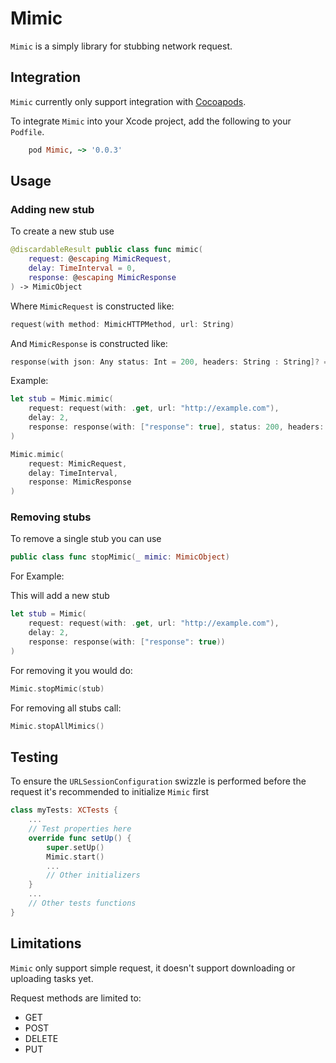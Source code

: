 # Mimic

`Mimic` is a simply library for stubbing network request.

## Integration

`Mimic` currently only support integration with [Cocoapods](https://www.cocoapods.org).

To integrate `Mimic` into your Xcode project, add the following to your `Podfile`.

```ruby
    pod Mimic, ~> '0.0.3'
```

## Usage


### Adding new stub

To create a new stub use

```swift
@discardableResult public class func mimic(
    request: @escaping MimicRequest,
    delay: TimeInterval = 0,
    response: @escaping MimicResponse
) -> MimicObject
````

Where `MimicRequest` is constructed like:

```swift
request(with method: MimicHTTPMethod, url: String)
```

And `MimicResponse` is constructed like:

```swift
response(with json: Any status: Int = 200, headers: String : String]? = nil)
```

Example:

```swift
let stub = Mimic.mimic(
    request: request(with: .get, url: "http://example.com"),
    delay: 2,
    response: response(with: ["response": true], status: 200, headers: ["SomeHeader": "SomeValue"]) 
)
```

```swift
Mimic.mimic(
    request: MimicRequest,
    delay: TimeInterval,
    response: MimicResponse
)
```

### Removing stubs

To remove a single stub you can use

```swift
public class func stopMimic(_ mimic: MimicObject)
```

For Example:

This will add a new stub

```swift 
let stub = Mimic(
    request: request(with: .get, url: "http://example.com"),
    delay: 2,
    response: response(with: ["response": true))
)
```

For removing it you would do:

```swift
Mimic.stopMimic(stub)
```

For removing all stubs call:

```swift
Mimic.stopAllMimics()
```

## Testing

To ensure the `URLSessionConfiguration` swizzle is performed before the request it's recommended to initialize `Mimic` first

```swift
class myTests: XCTests {
    ...
    // Test properties here
    override func setUp() {
        super.setUp()
        Mimic.start()
        ...
        // Other initializers
    }
    ...
    // Other tests functions
}
```

## Limitations

`Mimic` only support simple request, it doesn't support downloading or uploading tasks yet.

Request methods are limited to:
-  GET
- POST
- DELETE
- PUT
